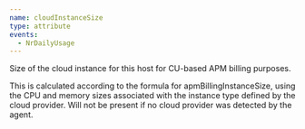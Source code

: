 ```yaml
---
name: cloudInstanceSize
type: attribute
events:
  - NrDailyUsage
---
```


Size of the cloud instance for this host for CU-based APM billing purposes.

This is calculated according to the formula for apmBillingInstanceSize, using the CPU and memory sizes associated with the instance type defined by the cloud provider. Will not be present if no cloud provider was detected by the agent.